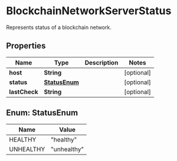 

# BlockchainNetworkServerStatus

Represents status of a blockchain network.
## Properties

Name | Type | Description | Notes
------------ | ------------- | ------------- | -------------
**host** | **String** |  |  [optional]
**status** | [**StatusEnum**](#StatusEnum) |  |  [optional]
**lastCheck** | **String** |  |  [optional]



## Enum: StatusEnum

Name | Value
---- | -----
HEALTHY | &quot;healthy&quot;
UNHEALTHY | &quot;unhealthy&quot;




